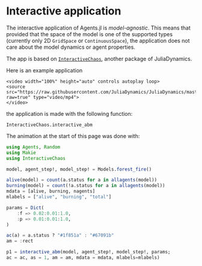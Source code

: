 # Interactive application
The interactive application of Agents.jl is _model-agnostic_.
This means that provided that the space of the model is one of the supported types (currently only 2D `GridSpace` or `ContinuousSpace`), the application does not care about the model dynamics or agent properties.

The app is based on [`InteractiveChaos`](https://juliadynamics.github.io/InteractiveChaos.jl/dev/), another package of JuliaDynamics.

Here is an example application

```@raw html
<video width="100%" height="auto" controls autoplay loop>
<source src="https://raw.githubusercontent.com/JuliaDynamics/JuliaDynamics/master/videos/interact/agents.mp4?raw=true" type="video/mp4">
</video>
```

the application is made with the following function:

```@docs
InteractiveChaos.interactive_abm
```

The animation at the start of this page was done with:
```julia
using Agents, Random
using Makie
using InteractiveChaos

model, agent_step!, model_step! = Models.forest_fire()

alive(model) = count(a.status for a in allagents(model))
burning(model) = count(!a.status for a in allagents(model))
mdata = [alive, burning, nagents]
mlabels = ["alive", "burning", "total"]

params = Dict(
    :f => 0.02:0.01:1.0,
    :p => 0.01:0.01:1.0,
)

ac(a) = a.status ? "#1f851a" : "#67091b"
am = :rect

p1 = interactive_abm(model, agent_step!, model_step!, params;
ac = ac, as = 1, am = am, mdata = mdata, mlabels=mlabels)
```

